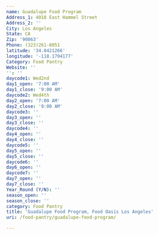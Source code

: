 ```yaml
---
name: Guadalupe Food Program
Address_1: 4018 East Hammel Street
Address_2: ''
City: Los Angeles
State: CA
Zip: '90063'
Phone: (323)261-8051
latitude: '34.0421266'
longitude: '-118.1794177'
Category: Food Pantry
Website: ''
'': ''
daycode1: Wed2nd
day1_open: '7:00 AM'
day1_close: '9:00 AM'
daycode2: Wed4th
day2_open: '7:00 AM'
day2_close: '9:00 AM'
daycode3: ''
day3_open: ''
day3_close: ''
daycode4: ''
day4_open: ''
day4_close: ''
daycode5: ''
day5_open: ''
day5_close: ''
daycode6: ''
day6_open: ''
daycode7: ''
day7_open: ''
day7_close: ''
Year_Round (Y/N): ''
season_open: ''
season_close: ''
category: Food Pantry
title: 'Guadalupe Food Program, Food Oasis Los Angeles'
uri: /food-pantry/guadalupe-food-program/

---
```

